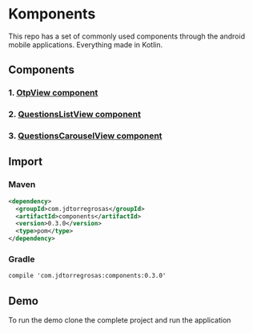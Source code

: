 # Komponents
This repo has a set of commonly used components through the android mobile applications.
Everything made in Kotlin.

## Components
### 1. [OtpView component](./components/src/main/java/com/jdtorregrosas/components/otp/README.md)
### 2. [QuestionsListView component](./components/src/main/java/com/jdtorregrosas/components/questionsList/README.md)
### 3. [QuestionsCarouselView component](./components/src/main/java/com/jdtorregrosas/components/questionsCarousel/README.md)

## Import
### Maven
```xml
<dependency>
  <groupId>com.jdtorregrosas</groupId>
  <artifactId>components</artifactId>
  <version>0.3.0</version>
  <type>pom</type>
</dependency>
```

### Gradle
```xml
compile 'com.jdtorregrosas:components:0.3.0'
```

## Demo
To run the demo clone the complete project and run the application
